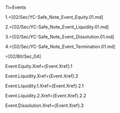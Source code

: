 Ti=Events

1.=[02/Sec/YC-Safe_Note_Event_Equity.01.md]

2.=[02/Sec/YC-Safe_Note_Event_Liquidity.01.md]

3.=[02/Sec/YC-Safe_Note_Event_Dissolution.01.md]

4.=[02/Sec/YC-Safe_Note_Event_Termination.01.md]

=[02/Bit/Sec_04]

Event.Equity.Xref={Event.Xref}.1

Event.Liquidity.Xref={Event.Xref}.2

Event.Liquidity.1.Xref={Event.Xref}.2.1

Event.Liquidity.2.Xref={Event.Xref}.2.2

Event.Dissolution.Xref={Event.Xref}.3